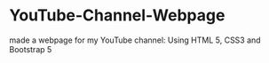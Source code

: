 # YouTube-Channel-Webpage
made a webpage for my YouTube channel: Using HTML 5, CSS3 and Bootstrap 5 
